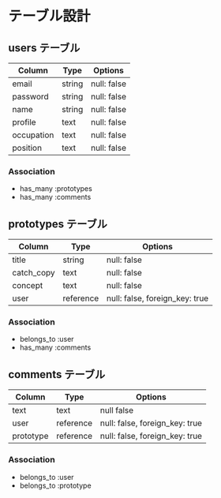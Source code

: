 # テーブル設計

## users テーブル

| Column       | Type   | Options     |
| ------------ | ------ |------------ |
| email        | string | null: false |
| password     | string | null: false |
| name         | string | null: false |
| profile      | text   | null: false |
| occupation   | text   | null: false |
| position     | text   | null: false |

### Association

- has_many :prototypes
- has_many :comments

## prototypes テーブル

| Column      | Type     | Options                        |
| ----------- | -------- | ------------------------------ |
| title       | string   | null: false                    |
| catch_copy  | text     | null: false                    |
| concept     | text     | null: false                    |
| user        | reference| null: false, foreign_key: true |

### Association

- belongs_to :user
- has_many :comments

## comments テーブル

| Column      | Type     | Options                        |
| ----------- | ------   |------------------------------- |
| text        | text     | null false                     |
| user        | reference| null: false, foreign_key: true |
| prototype   | reference| null: false, foreign_key: true |

### Association

- belongs_to :user
- belongs_to :prototype


